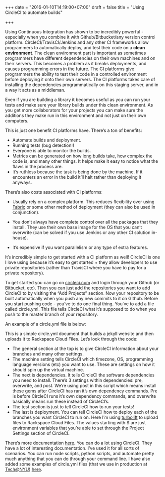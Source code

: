 +++
date = "2016-01-10T14:19:00+07:00"
draft = false
title = "Using CircleCI to automate builds"

+++

Using Continuous Integration has shown to be incredibly powerful - especially when you combine it with Github/Bitbucket/any version control platform. CircleCI/TravisCI/Jenkins and any other CI frameworks allow programmers to automatically deploy, and test their code on a **clean environment**. The clean environment part is important as sometimes programmers have different dependencies on their own machines and on their servers. This becomes a problem as it breaks deployments, and causes programming errors in the future. The CI platforms give programmers the ability to test their code in a controlled environment before deploying it onto their own servers. The CI platforms takes care of installing the dependencies programmatically on this staging server, and in a way it acts as a middleman.

Even if you are building a library it becomes useful as you can run your tests and make sure your library builds under this clean environment. As you get more collaborators for your projects you can make sure the additions they make run in this environment and not just on their own computers.

This is just one benefit CI platforms have. There’s a ton of benefits:

*   Automate builds and deployment.
*   Running tests (bug detection!)
*   Everyone is able to monitor the builds.
*   Metrics can be generated on how long builds take, how complex the code is, and many other things. It helps make it easy to notice what the flaws in the process are.
*   It’s ruthless because the task is being done by the machine. If it encounters an error in the build it’ll halt rather than deploying it anyways.

There’s also costs associated with CI platforms:

*   Usually rely on a complex platform. This reduces flexibility over using [Fabric](http://fabfile.org/) or some other method of deployment (they can also be used in conjunction).
*   You don’t always have complete control over all the packages that they install. They use their own base image for the OS that you can’t overwrite (can be solved if you use Jenkins or any other CI solution in-house).

*   It’s expensive if you want parallelism or any type of extra features.

It’s incredibly simple to get started with a CI platform as well! CircleCI is one I love using because it’s easy to get started + they allow developers to use private repositories (rather than TravisCI where you have to pay for a private repository). 

To get started you can go on [circleci.com](http://circleci.com) and login through your Github (or Bitbucket, etc). Then you can just add the repositories you want to add CircleCI to by visiting the “Add Projects” section. Now your repository to be built automatically when you push any new commits to it on Github. Before you start pushing code - you’ve to do one final thing. You’ve to add a file called circle.yml. This file tells CircleCI what it’s supposed to do when you push to the master branch of your repository.

An example of a circle.yml file is below:
<script src="https://gist.github.com/AbhiAgarwal/ce90915c99120a986a7e.js"></script>

This is a simple circle.yml document that builds a jekyll website and then uploads it to Rackspace Cloud Files. Let’s look through the code:

*   The general section at the top is to give CircleCI information about your branches and many other settings. 
*   The machine setting tells CircleCI which timezone, OS, programming language versions (etc) you want to use. These are settings on how it should spin up the virtual machine.
*   The next is dependencies. It tells CircleCI the software dependencies you need to install. There’s 3 settings within dependencies: pre, overwrite, and post. We’re using post in this script which means install these gems after CircleCI has ran it’s own dependency commands. Pre is before CircleCI runs it’s own dependency commands, and overwrite basically means run these instead of CircleCI’s. 
*   The test section is just to tell CircleCI how to run your tests!
*   The last is deployment. You can tell CircleCI how to deploy each of the branches you want CircleCI to run on. Here I’m using [turbolift](https://github.com/cloudnull/turbolift) to upload files to Rackspace Cloud Files. The values starting with $ are just environment variables that you’re able to set through the Project Settings section of CircleCI.

There’s more documentation [here](https://circleci.com/docs/configuration). You can do a lot using CircleCI. They have a lot of interesting documentation. I’ve used it for all sorts of scenarios. You can run node scripts, python scripts, and automate pretty much anything that you can do through your command line. I have also added some examples of circle.yml files (that we use in production at [Tech@NYU](http://github.com/techatnyu)) [here](https://gist.github.com/AbhiAgarwal/6e45a81375cf6d3eddf9).
